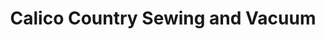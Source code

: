 ---
title: "Calico Country Sewing and Vacuum"
url: /carbondale/calico-country-sewing-and-vacuum/
shop: Textil
---